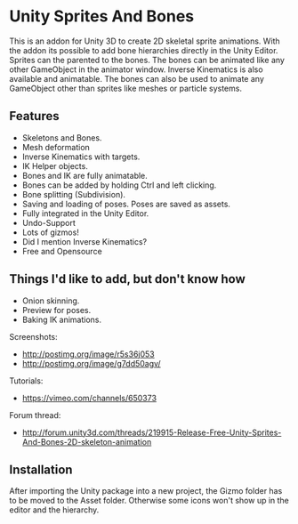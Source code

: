 Unity Sprites And Bones
=======================

This is an addon for Unity 3D to create 2D skeletal sprite animations. With the addon its possible to add bone hierarchies directly in the Unity Editor. Sprites can the parented to the bones. The bones can be animated like any other GameObject in the animator window. Inverse Kinematics is also available and animatable. The bones can also be used to animate any GameObject other than sprites like meshes or particle systems.

## Features

* Skeletons and Bones.
* Mesh deformation
* Inverse Kinematics with targets.
* IK Helper objects.
* Bones and IK are fully animatable.
* Bones can be added by holding Ctrl and left clicking.
* Bone splitting (Subdivision).
* Saving and loading of poses. Poses are saved as assets.
* Fully integrated in the Unity Editor.
* Undo-Support
* Lots of gizmos!
* Did I mention Inverse Kinematics?
* Free and Opensource

## Things I'd like to add, but don't know how
* Onion skinning.
* Preview for poses.
* Baking IK animations.


Screenshots: 
* http://postimg.org/image/r5s36j053
* http://postimg.org/image/g7dd50agv/

Tutorials:
* https://vimeo.com/channels/650373

Forum thread:
* http://forum.unity3d.com/threads/219915-Release-Free-Unity-Sprites-And-Bones-2D-skeleton-animation

## Installation
After importing the Unity package into a new project, the Gizmo folder has to be moved to the Asset folder. Otherwise some icons won't show up in the editor and the hierarchy.
